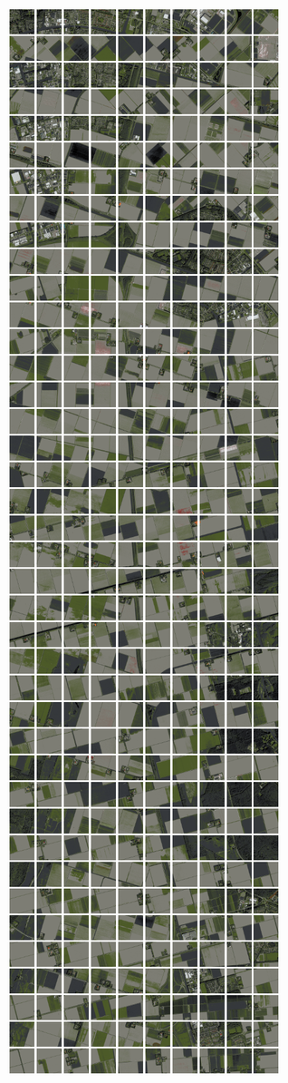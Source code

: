 <html>
<div>
<img src="https://github.com/HakkaTjakka/NL_TILE_MAP/blob/main/18/633/-1057/r.6330.-10570.png" height="44" width="44">
<img src="https://github.com/HakkaTjakka/NL_TILE_MAP/blob/main/18/633/-1057/r.6331.-10570.png" height="44" width="44">
<img src="https://github.com/HakkaTjakka/NL_TILE_MAP/blob/main/18/633/-1057/r.6332.-10570.png" height="44" width="44">
<img src="https://github.com/HakkaTjakka/NL_TILE_MAP/blob/main/18/633/-1057/r.6333.-10570.png" height="44" width="44">
<img src="https://github.com/HakkaTjakka/NL_TILE_MAP/blob/main/18/633/-1057/r.6334.-10570.png" height="44" width="44">
<img src="https://github.com/HakkaTjakka/NL_TILE_MAP/blob/main/18/633/-1057/r.6335.-10570.png" height="44" width="44">
<img src="https://github.com/HakkaTjakka/NL_TILE_MAP/blob/main/18/633/-1057/r.6336.-10570.png" height="44" width="44">
<img src="https://github.com/HakkaTjakka/NL_TILE_MAP/blob/main/18/633/-1057/r.6337.-10570.png" height="44" width="44">
<img src="https://github.com/HakkaTjakka/NL_TILE_MAP/blob/main/18/633/-1057/r.6338.-10570.png" height="44" width="44">
<img src="https://github.com/HakkaTjakka/NL_TILE_MAP/blob/main/18/633/-1057/r.6339.-10570.png" height="44" width="44">
<img src="https://github.com/HakkaTjakka/NL_TILE_MAP/blob/main/18/634/-1057/r.6340.-10570.png" height="44" width="44">
<img src="https://github.com/HakkaTjakka/NL_TILE_MAP/blob/main/18/634/-1057/r.6341.-10570.png" height="44" width="44">
<img src="https://github.com/HakkaTjakka/NL_TILE_MAP/blob/main/18/634/-1057/r.6342.-10570.png" height="44" width="44">
<img src="https://github.com/HakkaTjakka/NL_TILE_MAP/blob/main/18/634/-1057/r.6343.-10570.png" height="44" width="44">
<img src="https://github.com/HakkaTjakka/NL_TILE_MAP/blob/main/18/634/-1057/r.6344.-10570.png" height="44" width="44">
<img src="https://github.com/HakkaTjakka/NL_TILE_MAP/blob/main/18/634/-1057/r.6345.-10570.png" height="44" width="44">
<img src="https://github.com/HakkaTjakka/NL_TILE_MAP/blob/main/18/634/-1057/r.6346.-10570.png" height="44" width="44">
<img src="https://github.com/HakkaTjakka/NL_TILE_MAP/blob/main/18/634/-1057/r.6347.-10570.png" height="44" width="44">
<img src="https://github.com/HakkaTjakka/NL_TILE_MAP/blob/main/18/634/-1057/r.6348.-10570.png" height="44" width="44">
<img src="https://github.com/HakkaTjakka/NL_TILE_MAP/blob/main/18/634/-1057/r.6349.-10570.png" height="44" width="44">
<br>
<img src="https://github.com/HakkaTjakka/NL_TILE_MAP/blob/main/18/633/-1057/r.6330.-10569.png" height="44" width="44">
<img src="https://github.com/HakkaTjakka/NL_TILE_MAP/blob/main/18/633/-1057/r.6331.-10569.png" height="44" width="44">
<img src="https://github.com/HakkaTjakka/NL_TILE_MAP/blob/main/18/633/-1057/r.6332.-10569.png" height="44" width="44">
<img src="https://github.com/HakkaTjakka/NL_TILE_MAP/blob/main/18/633/-1057/r.6333.-10569.png" height="44" width="44">
<img src="https://github.com/HakkaTjakka/NL_TILE_MAP/blob/main/18/633/-1057/r.6334.-10569.png" height="44" width="44">
<img src="https://github.com/HakkaTjakka/NL_TILE_MAP/blob/main/18/633/-1057/r.6335.-10569.png" height="44" width="44">
<img src="https://github.com/HakkaTjakka/NL_TILE_MAP/blob/main/18/633/-1057/r.6336.-10569.png" height="44" width="44">
<img src="https://github.com/HakkaTjakka/NL_TILE_MAP/blob/main/18/633/-1057/r.6337.-10569.png" height="44" width="44">
<img src="https://github.com/HakkaTjakka/NL_TILE_MAP/blob/main/18/633/-1057/r.6338.-10569.png" height="44" width="44">
<img src="https://github.com/HakkaTjakka/NL_TILE_MAP/blob/main/18/633/-1057/r.6339.-10569.png" height="44" width="44">
<img src="https://github.com/HakkaTjakka/NL_TILE_MAP/blob/main/18/634/-1057/r.6340.-10569.png" height="44" width="44">
<img src="https://github.com/HakkaTjakka/NL_TILE_MAP/blob/main/18/634/-1057/r.6341.-10569.png" height="44" width="44">
<img src="https://github.com/HakkaTjakka/NL_TILE_MAP/blob/main/18/634/-1057/r.6342.-10569.png" height="44" width="44">
<img src="https://github.com/HakkaTjakka/NL_TILE_MAP/blob/main/18/634/-1057/r.6343.-10569.png" height="44" width="44">
<img src="https://github.com/HakkaTjakka/NL_TILE_MAP/blob/main/18/634/-1057/r.6344.-10569.png" height="44" width="44">
<img src="https://github.com/HakkaTjakka/NL_TILE_MAP/blob/main/18/634/-1057/r.6345.-10569.png" height="44" width="44">
<img src="https://github.com/HakkaTjakka/NL_TILE_MAP/blob/main/18/634/-1057/r.6346.-10569.png" height="44" width="44">
<img src="https://github.com/HakkaTjakka/NL_TILE_MAP/blob/main/18/634/-1057/r.6347.-10569.png" height="44" width="44">
<img src="https://github.com/HakkaTjakka/NL_TILE_MAP/blob/main/18/634/-1057/r.6348.-10569.png" height="44" width="44">
<img src="https://github.com/HakkaTjakka/NL_TILE_MAP/blob/main/18/634/-1057/r.6349.-10569.png" height="44" width="44">
<br>
<img src="https://github.com/HakkaTjakka/NL_TILE_MAP/blob/main/18/633/-1057/r.6330.-10568.png" height="44" width="44">
<img src="https://github.com/HakkaTjakka/NL_TILE_MAP/blob/main/18/633/-1057/r.6331.-10568.png" height="44" width="44">
<img src="https://github.com/HakkaTjakka/NL_TILE_MAP/blob/main/18/633/-1057/r.6332.-10568.png" height="44" width="44">
<img src="https://github.com/HakkaTjakka/NL_TILE_MAP/blob/main/18/633/-1057/r.6333.-10568.png" height="44" width="44">
<img src="https://github.com/HakkaTjakka/NL_TILE_MAP/blob/main/18/633/-1057/r.6334.-10568.png" height="44" width="44">
<img src="https://github.com/HakkaTjakka/NL_TILE_MAP/blob/main/18/633/-1057/r.6335.-10568.png" height="44" width="44">
<img src="https://github.com/HakkaTjakka/NL_TILE_MAP/blob/main/18/633/-1057/r.6336.-10568.png" height="44" width="44">
<img src="https://github.com/HakkaTjakka/NL_TILE_MAP/blob/main/18/633/-1057/r.6337.-10568.png" height="44" width="44">
<img src="https://github.com/HakkaTjakka/NL_TILE_MAP/blob/main/18/633/-1057/r.6338.-10568.png" height="44" width="44">
<img src="https://github.com/HakkaTjakka/NL_TILE_MAP/blob/main/18/633/-1057/r.6339.-10568.png" height="44" width="44">
<img src="https://github.com/HakkaTjakka/NL_TILE_MAP/blob/main/18/634/-1057/r.6340.-10568.png" height="44" width="44">
<img src="https://github.com/HakkaTjakka/NL_TILE_MAP/blob/main/18/634/-1057/r.6341.-10568.png" height="44" width="44">
<img src="https://github.com/HakkaTjakka/NL_TILE_MAP/blob/main/18/634/-1057/r.6342.-10568.png" height="44" width="44">
<img src="https://github.com/HakkaTjakka/NL_TILE_MAP/blob/main/18/634/-1057/r.6343.-10568.png" height="44" width="44">
<img src="https://github.com/HakkaTjakka/NL_TILE_MAP/blob/main/18/634/-1057/r.6344.-10568.png" height="44" width="44">
<img src="https://github.com/HakkaTjakka/NL_TILE_MAP/blob/main/18/634/-1057/r.6345.-10568.png" height="44" width="44">
<img src="https://github.com/HakkaTjakka/NL_TILE_MAP/blob/main/18/634/-1057/r.6346.-10568.png" height="44" width="44">
<img src="https://github.com/HakkaTjakka/NL_TILE_MAP/blob/main/18/634/-1057/r.6347.-10568.png" height="44" width="44">
<img src="https://github.com/HakkaTjakka/NL_TILE_MAP/blob/main/18/634/-1057/r.6348.-10568.png" height="44" width="44">
<img src="https://github.com/HakkaTjakka/NL_TILE_MAP/blob/main/18/634/-1057/r.6349.-10568.png" height="44" width="44">
<br>
<img src="https://github.com/HakkaTjakka/NL_TILE_MAP/blob/main/18/633/-1057/r.6330.-10567.png" height="44" width="44">
<img src="https://github.com/HakkaTjakka/NL_TILE_MAP/blob/main/18/633/-1057/r.6331.-10567.png" height="44" width="44">
<img src="https://github.com/HakkaTjakka/NL_TILE_MAP/blob/main/18/633/-1057/r.6332.-10567.png" height="44" width="44">
<img src="https://github.com/HakkaTjakka/NL_TILE_MAP/blob/main/18/633/-1057/r.6333.-10567.png" height="44" width="44">
<img src="https://github.com/HakkaTjakka/NL_TILE_MAP/blob/main/18/633/-1057/r.6334.-10567.png" height="44" width="44">
<img src="https://github.com/HakkaTjakka/NL_TILE_MAP/blob/main/18/633/-1057/r.6335.-10567.png" height="44" width="44">
<img src="https://github.com/HakkaTjakka/NL_TILE_MAP/blob/main/18/633/-1057/r.6336.-10567.png" height="44" width="44">
<img src="https://github.com/HakkaTjakka/NL_TILE_MAP/blob/main/18/633/-1057/r.6337.-10567.png" height="44" width="44">
<img src="https://github.com/HakkaTjakka/NL_TILE_MAP/blob/main/18/633/-1057/r.6338.-10567.png" height="44" width="44">
<img src="https://github.com/HakkaTjakka/NL_TILE_MAP/blob/main/18/633/-1057/r.6339.-10567.png" height="44" width="44">
<img src="https://github.com/HakkaTjakka/NL_TILE_MAP/blob/main/18/634/-1057/r.6340.-10567.png" height="44" width="44">
<img src="https://github.com/HakkaTjakka/NL_TILE_MAP/blob/main/18/634/-1057/r.6341.-10567.png" height="44" width="44">
<img src="https://github.com/HakkaTjakka/NL_TILE_MAP/blob/main/18/634/-1057/r.6342.-10567.png" height="44" width="44">
<img src="https://github.com/HakkaTjakka/NL_TILE_MAP/blob/main/18/634/-1057/r.6343.-10567.png" height="44" width="44">
<img src="https://github.com/HakkaTjakka/NL_TILE_MAP/blob/main/18/634/-1057/r.6344.-10567.png" height="44" width="44">
<img src="https://github.com/HakkaTjakka/NL_TILE_MAP/blob/main/18/634/-1057/r.6345.-10567.png" height="44" width="44">
<img src="https://github.com/HakkaTjakka/NL_TILE_MAP/blob/main/18/634/-1057/r.6346.-10567.png" height="44" width="44">
<img src="https://github.com/HakkaTjakka/NL_TILE_MAP/blob/main/18/634/-1057/r.6347.-10567.png" height="44" width="44">
<img src="https://github.com/HakkaTjakka/NL_TILE_MAP/blob/main/18/634/-1057/r.6348.-10567.png" height="44" width="44">
<img src="https://github.com/HakkaTjakka/NL_TILE_MAP/blob/main/18/634/-1057/r.6349.-10567.png" height="44" width="44">
<br>
<img src="https://github.com/HakkaTjakka/NL_TILE_MAP/blob/main/18/633/-1057/r.6330.-10566.png" height="44" width="44">
<img src="https://github.com/HakkaTjakka/NL_TILE_MAP/blob/main/18/633/-1057/r.6331.-10566.png" height="44" width="44">
<img src="https://github.com/HakkaTjakka/NL_TILE_MAP/blob/main/18/633/-1057/r.6332.-10566.png" height="44" width="44">
<img src="https://github.com/HakkaTjakka/NL_TILE_MAP/blob/main/18/633/-1057/r.6333.-10566.png" height="44" width="44">
<img src="https://github.com/HakkaTjakka/NL_TILE_MAP/blob/main/18/633/-1057/r.6334.-10566.png" height="44" width="44">
<img src="https://github.com/HakkaTjakka/NL_TILE_MAP/blob/main/18/633/-1057/r.6335.-10566.png" height="44" width="44">
<img src="https://github.com/HakkaTjakka/NL_TILE_MAP/blob/main/18/633/-1057/r.6336.-10566.png" height="44" width="44">
<img src="https://github.com/HakkaTjakka/NL_TILE_MAP/blob/main/18/633/-1057/r.6337.-10566.png" height="44" width="44">
<img src="https://github.com/HakkaTjakka/NL_TILE_MAP/blob/main/18/633/-1057/r.6338.-10566.png" height="44" width="44">
<img src="https://github.com/HakkaTjakka/NL_TILE_MAP/blob/main/18/633/-1057/r.6339.-10566.png" height="44" width="44">
<img src="https://github.com/HakkaTjakka/NL_TILE_MAP/blob/main/18/634/-1057/r.6340.-10566.png" height="44" width="44">
<img src="https://github.com/HakkaTjakka/NL_TILE_MAP/blob/main/18/634/-1057/r.6341.-10566.png" height="44" width="44">
<img src="https://github.com/HakkaTjakka/NL_TILE_MAP/blob/main/18/634/-1057/r.6342.-10566.png" height="44" width="44">
<img src="https://github.com/HakkaTjakka/NL_TILE_MAP/blob/main/18/634/-1057/r.6343.-10566.png" height="44" width="44">
<img src="https://github.com/HakkaTjakka/NL_TILE_MAP/blob/main/18/634/-1057/r.6344.-10566.png" height="44" width="44">
<img src="https://github.com/HakkaTjakka/NL_TILE_MAP/blob/main/18/634/-1057/r.6345.-10566.png" height="44" width="44">
<img src="https://github.com/HakkaTjakka/NL_TILE_MAP/blob/main/18/634/-1057/r.6346.-10566.png" height="44" width="44">
<img src="https://github.com/HakkaTjakka/NL_TILE_MAP/blob/main/18/634/-1057/r.6347.-10566.png" height="44" width="44">
<img src="https://github.com/HakkaTjakka/NL_TILE_MAP/blob/main/18/634/-1057/r.6348.-10566.png" height="44" width="44">
<img src="https://github.com/HakkaTjakka/NL_TILE_MAP/blob/main/18/634/-1057/r.6349.-10566.png" height="44" width="44">
<br>
<img src="https://github.com/HakkaTjakka/NL_TILE_MAP/blob/main/18/633/-1057/r.6330.-10565.png" height="44" width="44">
<img src="https://github.com/HakkaTjakka/NL_TILE_MAP/blob/main/18/633/-1057/r.6331.-10565.png" height="44" width="44">
<img src="https://github.com/HakkaTjakka/NL_TILE_MAP/blob/main/18/633/-1057/r.6332.-10565.png" height="44" width="44">
<img src="https://github.com/HakkaTjakka/NL_TILE_MAP/blob/main/18/633/-1057/r.6333.-10565.png" height="44" width="44">
<img src="https://github.com/HakkaTjakka/NL_TILE_MAP/blob/main/18/633/-1057/r.6334.-10565.png" height="44" width="44">
<img src="https://github.com/HakkaTjakka/NL_TILE_MAP/blob/main/18/633/-1057/r.6335.-10565.png" height="44" width="44">
<img src="https://github.com/HakkaTjakka/NL_TILE_MAP/blob/main/18/633/-1057/r.6336.-10565.png" height="44" width="44">
<img src="https://github.com/HakkaTjakka/NL_TILE_MAP/blob/main/18/633/-1057/r.6337.-10565.png" height="44" width="44">
<img src="https://github.com/HakkaTjakka/NL_TILE_MAP/blob/main/18/633/-1057/r.6338.-10565.png" height="44" width="44">
<img src="https://github.com/HakkaTjakka/NL_TILE_MAP/blob/main/18/633/-1057/r.6339.-10565.png" height="44" width="44">
<img src="https://github.com/HakkaTjakka/NL_TILE_MAP/blob/main/18/634/-1057/r.6340.-10565.png" height="44" width="44">
<img src="https://github.com/HakkaTjakka/NL_TILE_MAP/blob/main/18/634/-1057/r.6341.-10565.png" height="44" width="44">
<img src="https://github.com/HakkaTjakka/NL_TILE_MAP/blob/main/18/634/-1057/r.6342.-10565.png" height="44" width="44">
<img src="https://github.com/HakkaTjakka/NL_TILE_MAP/blob/main/18/634/-1057/r.6343.-10565.png" height="44" width="44">
<img src="https://github.com/HakkaTjakka/NL_TILE_MAP/blob/main/18/634/-1057/r.6344.-10565.png" height="44" width="44">
<img src="https://github.com/HakkaTjakka/NL_TILE_MAP/blob/main/18/634/-1057/r.6345.-10565.png" height="44" width="44">
<img src="https://github.com/HakkaTjakka/NL_TILE_MAP/blob/main/18/634/-1057/r.6346.-10565.png" height="44" width="44">
<img src="https://github.com/HakkaTjakka/NL_TILE_MAP/blob/main/18/634/-1057/r.6347.-10565.png" height="44" width="44">
<img src="https://github.com/HakkaTjakka/NL_TILE_MAP/blob/main/18/634/-1057/r.6348.-10565.png" height="44" width="44">
<img src="https://github.com/HakkaTjakka/NL_TILE_MAP/blob/main/18/634/-1057/r.6349.-10565.png" height="44" width="44">
<br>
<img src="https://github.com/HakkaTjakka/NL_TILE_MAP/blob/main/18/633/-1057/r.6330.-10564.png" height="44" width="44">
<img src="https://github.com/HakkaTjakka/NL_TILE_MAP/blob/main/18/633/-1057/r.6331.-10564.png" height="44" width="44">
<img src="https://github.com/HakkaTjakka/NL_TILE_MAP/blob/main/18/633/-1057/r.6332.-10564.png" height="44" width="44">
<img src="https://github.com/HakkaTjakka/NL_TILE_MAP/blob/main/18/633/-1057/r.6333.-10564.png" height="44" width="44">
<img src="https://github.com/HakkaTjakka/NL_TILE_MAP/blob/main/18/633/-1057/r.6334.-10564.png" height="44" width="44">
<img src="https://github.com/HakkaTjakka/NL_TILE_MAP/blob/main/18/633/-1057/r.6335.-10564.png" height="44" width="44">
<img src="https://github.com/HakkaTjakka/NL_TILE_MAP/blob/main/18/633/-1057/r.6336.-10564.png" height="44" width="44">
<img src="https://github.com/HakkaTjakka/NL_TILE_MAP/blob/main/18/633/-1057/r.6337.-10564.png" height="44" width="44">
<img src="https://github.com/HakkaTjakka/NL_TILE_MAP/blob/main/18/633/-1057/r.6338.-10564.png" height="44" width="44">
<img src="https://github.com/HakkaTjakka/NL_TILE_MAP/blob/main/18/633/-1057/r.6339.-10564.png" height="44" width="44">
<img src="https://github.com/HakkaTjakka/NL_TILE_MAP/blob/main/18/634/-1057/r.6340.-10564.png" height="44" width="44">
<img src="https://github.com/HakkaTjakka/NL_TILE_MAP/blob/main/18/634/-1057/r.6341.-10564.png" height="44" width="44">
<img src="https://github.com/HakkaTjakka/NL_TILE_MAP/blob/main/18/634/-1057/r.6342.-10564.png" height="44" width="44">
<img src="https://github.com/HakkaTjakka/NL_TILE_MAP/blob/main/18/634/-1057/r.6343.-10564.png" height="44" width="44">
<img src="https://github.com/HakkaTjakka/NL_TILE_MAP/blob/main/18/634/-1057/r.6344.-10564.png" height="44" width="44">
<img src="https://github.com/HakkaTjakka/NL_TILE_MAP/blob/main/18/634/-1057/r.6345.-10564.png" height="44" width="44">
<img src="https://github.com/HakkaTjakka/NL_TILE_MAP/blob/main/18/634/-1057/r.6346.-10564.png" height="44" width="44">
<img src="https://github.com/HakkaTjakka/NL_TILE_MAP/blob/main/18/634/-1057/r.6347.-10564.png" height="44" width="44">
<img src="https://github.com/HakkaTjakka/NL_TILE_MAP/blob/main/18/634/-1057/r.6348.-10564.png" height="44" width="44">
<img src="https://github.com/HakkaTjakka/NL_TILE_MAP/blob/main/18/634/-1057/r.6349.-10564.png" height="44" width="44">
<br>
<img src="https://github.com/HakkaTjakka/NL_TILE_MAP/blob/main/18/633/-1057/r.6330.-10563.png" height="44" width="44">
<img src="https://github.com/HakkaTjakka/NL_TILE_MAP/blob/main/18/633/-1057/r.6331.-10563.png" height="44" width="44">
<img src="https://github.com/HakkaTjakka/NL_TILE_MAP/blob/main/18/633/-1057/r.6332.-10563.png" height="44" width="44">
<img src="https://github.com/HakkaTjakka/NL_TILE_MAP/blob/main/18/633/-1057/r.6333.-10563.png" height="44" width="44">
<img src="https://github.com/HakkaTjakka/NL_TILE_MAP/blob/main/18/633/-1057/r.6334.-10563.png" height="44" width="44">
<img src="https://github.com/HakkaTjakka/NL_TILE_MAP/blob/main/18/633/-1057/r.6335.-10563.png" height="44" width="44">
<img src="https://github.com/HakkaTjakka/NL_TILE_MAP/blob/main/18/633/-1057/r.6336.-10563.png" height="44" width="44">
<img src="https://github.com/HakkaTjakka/NL_TILE_MAP/blob/main/18/633/-1057/r.6337.-10563.png" height="44" width="44">
<img src="https://github.com/HakkaTjakka/NL_TILE_MAP/blob/main/18/633/-1057/r.6338.-10563.png" height="44" width="44">
<img src="https://github.com/HakkaTjakka/NL_TILE_MAP/blob/main/18/633/-1057/r.6339.-10563.png" height="44" width="44">
<img src="https://github.com/HakkaTjakka/NL_TILE_MAP/blob/main/18/634/-1057/r.6340.-10563.png" height="44" width="44">
<img src="https://github.com/HakkaTjakka/NL_TILE_MAP/blob/main/18/634/-1057/r.6341.-10563.png" height="44" width="44">
<img src="https://github.com/HakkaTjakka/NL_TILE_MAP/blob/main/18/634/-1057/r.6342.-10563.png" height="44" width="44">
<img src="https://github.com/HakkaTjakka/NL_TILE_MAP/blob/main/18/634/-1057/r.6343.-10563.png" height="44" width="44">
<img src="https://github.com/HakkaTjakka/NL_TILE_MAP/blob/main/18/634/-1057/r.6344.-10563.png" height="44" width="44">
<img src="https://github.com/HakkaTjakka/NL_TILE_MAP/blob/main/18/634/-1057/r.6345.-10563.png" height="44" width="44">
<img src="https://github.com/HakkaTjakka/NL_TILE_MAP/blob/main/18/634/-1057/r.6346.-10563.png" height="44" width="44">
<img src="https://github.com/HakkaTjakka/NL_TILE_MAP/blob/main/18/634/-1057/r.6347.-10563.png" height="44" width="44">
<img src="https://github.com/HakkaTjakka/NL_TILE_MAP/blob/main/18/634/-1057/r.6348.-10563.png" height="44" width="44">
<img src="https://github.com/HakkaTjakka/NL_TILE_MAP/blob/main/18/634/-1057/r.6349.-10563.png" height="44" width="44">
<br>
<img src="https://github.com/HakkaTjakka/NL_TILE_MAP/blob/main/18/633/-1057/r.6330.-10562.png" height="44" width="44">
<img src="https://github.com/HakkaTjakka/NL_TILE_MAP/blob/main/18/633/-1057/r.6331.-10562.png" height="44" width="44">
<img src="https://github.com/HakkaTjakka/NL_TILE_MAP/blob/main/18/633/-1057/r.6332.-10562.png" height="44" width="44">
<img src="https://github.com/HakkaTjakka/NL_TILE_MAP/blob/main/18/633/-1057/r.6333.-10562.png" height="44" width="44">
<img src="https://github.com/HakkaTjakka/NL_TILE_MAP/blob/main/18/633/-1057/r.6334.-10562.png" height="44" width="44">
<img src="https://github.com/HakkaTjakka/NL_TILE_MAP/blob/main/18/633/-1057/r.6335.-10562.png" height="44" width="44">
<img src="https://github.com/HakkaTjakka/NL_TILE_MAP/blob/main/18/633/-1057/r.6336.-10562.png" height="44" width="44">
<img src="https://github.com/HakkaTjakka/NL_TILE_MAP/blob/main/18/633/-1057/r.6337.-10562.png" height="44" width="44">
<img src="https://github.com/HakkaTjakka/NL_TILE_MAP/blob/main/18/633/-1057/r.6338.-10562.png" height="44" width="44">
<img src="https://github.com/HakkaTjakka/NL_TILE_MAP/blob/main/18/633/-1057/r.6339.-10562.png" height="44" width="44">
<img src="https://github.com/HakkaTjakka/NL_TILE_MAP/blob/main/18/634/-1057/r.6340.-10562.png" height="44" width="44">
<img src="https://github.com/HakkaTjakka/NL_TILE_MAP/blob/main/18/634/-1057/r.6341.-10562.png" height="44" width="44">
<img src="https://github.com/HakkaTjakka/NL_TILE_MAP/blob/main/18/634/-1057/r.6342.-10562.png" height="44" width="44">
<img src="https://github.com/HakkaTjakka/NL_TILE_MAP/blob/main/18/634/-1057/r.6343.-10562.png" height="44" width="44">
<img src="https://github.com/HakkaTjakka/NL_TILE_MAP/blob/main/18/634/-1057/r.6344.-10562.png" height="44" width="44">
<img src="https://github.com/HakkaTjakka/NL_TILE_MAP/blob/main/18/634/-1057/r.6345.-10562.png" height="44" width="44">
<img src="https://github.com/HakkaTjakka/NL_TILE_MAP/blob/main/18/634/-1057/r.6346.-10562.png" height="44" width="44">
<img src="https://github.com/HakkaTjakka/NL_TILE_MAP/blob/main/18/634/-1057/r.6347.-10562.png" height="44" width="44">
<img src="https://github.com/HakkaTjakka/NL_TILE_MAP/blob/main/18/634/-1057/r.6348.-10562.png" height="44" width="44">
<img src="https://github.com/HakkaTjakka/NL_TILE_MAP/blob/main/18/634/-1057/r.6349.-10562.png" height="44" width="44">
<br>
<img src="https://github.com/HakkaTjakka/NL_TILE_MAP/blob/main/18/633/-1057/r.6330.-10561.png" height="44" width="44">
<img src="https://github.com/HakkaTjakka/NL_TILE_MAP/blob/main/18/633/-1057/r.6331.-10561.png" height="44" width="44">
<img src="https://github.com/HakkaTjakka/NL_TILE_MAP/blob/main/18/633/-1057/r.6332.-10561.png" height="44" width="44">
<img src="https://github.com/HakkaTjakka/NL_TILE_MAP/blob/main/18/633/-1057/r.6333.-10561.png" height="44" width="44">
<img src="https://github.com/HakkaTjakka/NL_TILE_MAP/blob/main/18/633/-1057/r.6334.-10561.png" height="44" width="44">
<img src="https://github.com/HakkaTjakka/NL_TILE_MAP/blob/main/18/633/-1057/r.6335.-10561.png" height="44" width="44">
<img src="https://github.com/HakkaTjakka/NL_TILE_MAP/blob/main/18/633/-1057/r.6336.-10561.png" height="44" width="44">
<img src="https://github.com/HakkaTjakka/NL_TILE_MAP/blob/main/18/633/-1057/r.6337.-10561.png" height="44" width="44">
<img src="https://github.com/HakkaTjakka/NL_TILE_MAP/blob/main/18/633/-1057/r.6338.-10561.png" height="44" width="44">
<img src="https://github.com/HakkaTjakka/NL_TILE_MAP/blob/main/18/633/-1057/r.6339.-10561.png" height="44" width="44">
<img src="https://github.com/HakkaTjakka/NL_TILE_MAP/blob/main/18/634/-1057/r.6340.-10561.png" height="44" width="44">
<img src="https://github.com/HakkaTjakka/NL_TILE_MAP/blob/main/18/634/-1057/r.6341.-10561.png" height="44" width="44">
<img src="https://github.com/HakkaTjakka/NL_TILE_MAP/blob/main/18/634/-1057/r.6342.-10561.png" height="44" width="44">
<img src="https://github.com/HakkaTjakka/NL_TILE_MAP/blob/main/18/634/-1057/r.6343.-10561.png" height="44" width="44">
<img src="https://github.com/HakkaTjakka/NL_TILE_MAP/blob/main/18/634/-1057/r.6344.-10561.png" height="44" width="44">
<img src="https://github.com/HakkaTjakka/NL_TILE_MAP/blob/main/18/634/-1057/r.6345.-10561.png" height="44" width="44">
<img src="https://github.com/HakkaTjakka/NL_TILE_MAP/blob/main/18/634/-1057/r.6346.-10561.png" height="44" width="44">
<img src="https://github.com/HakkaTjakka/NL_TILE_MAP/blob/main/18/634/-1057/r.6347.-10561.png" height="44" width="44">
<img src="https://github.com/HakkaTjakka/NL_TILE_MAP/blob/main/18/634/-1057/r.6348.-10561.png" height="44" width="44">
<img src="https://github.com/HakkaTjakka/NL_TILE_MAP/blob/main/18/634/-1057/r.6349.-10561.png" height="44" width="44">
<br>
<img src="https://github.com/HakkaTjakka/NL_TILE_MAP/blob/main/18/633/-1056/r.6330.-10560.png" height="44" width="44">
<img src="https://github.com/HakkaTjakka/NL_TILE_MAP/blob/main/18/633/-1056/r.6331.-10560.png" height="44" width="44">
<img src="https://github.com/HakkaTjakka/NL_TILE_MAP/blob/main/18/633/-1056/r.6332.-10560.png" height="44" width="44">
<img src="https://github.com/HakkaTjakka/NL_TILE_MAP/blob/main/18/633/-1056/r.6333.-10560.png" height="44" width="44">
<img src="https://github.com/HakkaTjakka/NL_TILE_MAP/blob/main/18/633/-1056/r.6334.-10560.png" height="44" width="44">
<img src="https://github.com/HakkaTjakka/NL_TILE_MAP/blob/main/18/633/-1056/r.6335.-10560.png" height="44" width="44">
<img src="https://github.com/HakkaTjakka/NL_TILE_MAP/blob/main/18/633/-1056/r.6336.-10560.png" height="44" width="44">
<img src="https://github.com/HakkaTjakka/NL_TILE_MAP/blob/main/18/633/-1056/r.6337.-10560.png" height="44" width="44">
<img src="https://github.com/HakkaTjakka/NL_TILE_MAP/blob/main/18/633/-1056/r.6338.-10560.png" height="44" width="44">
<img src="https://github.com/HakkaTjakka/NL_TILE_MAP/blob/main/18/633/-1056/r.6339.-10560.png" height="44" width="44">
<img src="https://github.com/HakkaTjakka/NL_TILE_MAP/blob/main/18/634/-1056/r.6340.-10560.png" height="44" width="44">
<img src="https://github.com/HakkaTjakka/NL_TILE_MAP/blob/main/18/634/-1056/r.6341.-10560.png" height="44" width="44">
<img src="https://github.com/HakkaTjakka/NL_TILE_MAP/blob/main/18/634/-1056/r.6342.-10560.png" height="44" width="44">
<img src="https://github.com/HakkaTjakka/NL_TILE_MAP/blob/main/18/634/-1056/r.6343.-10560.png" height="44" width="44">
<img src="https://github.com/HakkaTjakka/NL_TILE_MAP/blob/main/18/634/-1056/r.6344.-10560.png" height="44" width="44">
<img src="https://github.com/HakkaTjakka/NL_TILE_MAP/blob/main/18/634/-1056/r.6345.-10560.png" height="44" width="44">
<img src="https://github.com/HakkaTjakka/NL_TILE_MAP/blob/main/18/634/-1056/r.6346.-10560.png" height="44" width="44">
<img src="https://github.com/HakkaTjakka/NL_TILE_MAP/blob/main/18/634/-1056/r.6347.-10560.png" height="44" width="44">
<img src="https://github.com/HakkaTjakka/NL_TILE_MAP/blob/main/18/634/-1056/r.6348.-10560.png" height="44" width="44">
<img src="https://github.com/HakkaTjakka/NL_TILE_MAP/blob/main/18/634/-1056/r.6349.-10560.png" height="44" width="44">
<br>
<img src="https://github.com/HakkaTjakka/NL_TILE_MAP/blob/main/18/633/-1056/r.6330.-10559.png" height="44" width="44">
<img src="https://github.com/HakkaTjakka/NL_TILE_MAP/blob/main/18/633/-1056/r.6331.-10559.png" height="44" width="44">
<img src="https://github.com/HakkaTjakka/NL_TILE_MAP/blob/main/18/633/-1056/r.6332.-10559.png" height="44" width="44">
<img src="https://github.com/HakkaTjakka/NL_TILE_MAP/blob/main/18/633/-1056/r.6333.-10559.png" height="44" width="44">
<img src="https://github.com/HakkaTjakka/NL_TILE_MAP/blob/main/18/633/-1056/r.6334.-10559.png" height="44" width="44">
<img src="https://github.com/HakkaTjakka/NL_TILE_MAP/blob/main/18/633/-1056/r.6335.-10559.png" height="44" width="44">
<img src="https://github.com/HakkaTjakka/NL_TILE_MAP/blob/main/18/633/-1056/r.6336.-10559.png" height="44" width="44">
<img src="https://github.com/HakkaTjakka/NL_TILE_MAP/blob/main/18/633/-1056/r.6337.-10559.png" height="44" width="44">
<img src="https://github.com/HakkaTjakka/NL_TILE_MAP/blob/main/18/633/-1056/r.6338.-10559.png" height="44" width="44">
<img src="https://github.com/HakkaTjakka/NL_TILE_MAP/blob/main/18/633/-1056/r.6339.-10559.png" height="44" width="44">
<img src="https://github.com/HakkaTjakka/NL_TILE_MAP/blob/main/18/634/-1056/r.6340.-10559.png" height="44" width="44">
<img src="https://github.com/HakkaTjakka/NL_TILE_MAP/blob/main/18/634/-1056/r.6341.-10559.png" height="44" width="44">
<img src="https://github.com/HakkaTjakka/NL_TILE_MAP/blob/main/18/634/-1056/r.6342.-10559.png" height="44" width="44">
<img src="https://github.com/HakkaTjakka/NL_TILE_MAP/blob/main/18/634/-1056/r.6343.-10559.png" height="44" width="44">
<img src="https://github.com/HakkaTjakka/NL_TILE_MAP/blob/main/18/634/-1056/r.6344.-10559.png" height="44" width="44">
<img src="https://github.com/HakkaTjakka/NL_TILE_MAP/blob/main/18/634/-1056/r.6345.-10559.png" height="44" width="44">
<img src="https://github.com/HakkaTjakka/NL_TILE_MAP/blob/main/18/634/-1056/r.6346.-10559.png" height="44" width="44">
<img src="https://github.com/HakkaTjakka/NL_TILE_MAP/blob/main/18/634/-1056/r.6347.-10559.png" height="44" width="44">
<img src="https://github.com/HakkaTjakka/NL_TILE_MAP/blob/main/18/634/-1056/r.6348.-10559.png" height="44" width="44">
<img src="https://github.com/HakkaTjakka/NL_TILE_MAP/blob/main/18/634/-1056/r.6349.-10559.png" height="44" width="44">
<br>
<img src="https://github.com/HakkaTjakka/NL_TILE_MAP/blob/main/18/633/-1056/r.6330.-10558.png" height="44" width="44">
<img src="https://github.com/HakkaTjakka/NL_TILE_MAP/blob/main/18/633/-1056/r.6331.-10558.png" height="44" width="44">
<img src="https://github.com/HakkaTjakka/NL_TILE_MAP/blob/main/18/633/-1056/r.6332.-10558.png" height="44" width="44">
<img src="https://github.com/HakkaTjakka/NL_TILE_MAP/blob/main/18/633/-1056/r.6333.-10558.png" height="44" width="44">
<img src="https://github.com/HakkaTjakka/NL_TILE_MAP/blob/main/18/633/-1056/r.6334.-10558.png" height="44" width="44">
<img src="https://github.com/HakkaTjakka/NL_TILE_MAP/blob/main/18/633/-1056/r.6335.-10558.png" height="44" width="44">
<img src="https://github.com/HakkaTjakka/NL_TILE_MAP/blob/main/18/633/-1056/r.6336.-10558.png" height="44" width="44">
<img src="https://github.com/HakkaTjakka/NL_TILE_MAP/blob/main/18/633/-1056/r.6337.-10558.png" height="44" width="44">
<img src="https://github.com/HakkaTjakka/NL_TILE_MAP/blob/main/18/633/-1056/r.6338.-10558.png" height="44" width="44">
<img src="https://github.com/HakkaTjakka/NL_TILE_MAP/blob/main/18/633/-1056/r.6339.-10558.png" height="44" width="44">
<img src="https://github.com/HakkaTjakka/NL_TILE_MAP/blob/main/18/634/-1056/r.6340.-10558.png" height="44" width="44">
<img src="https://github.com/HakkaTjakka/NL_TILE_MAP/blob/main/18/634/-1056/r.6341.-10558.png" height="44" width="44">
<img src="https://github.com/HakkaTjakka/NL_TILE_MAP/blob/main/18/634/-1056/r.6342.-10558.png" height="44" width="44">
<img src="https://github.com/HakkaTjakka/NL_TILE_MAP/blob/main/18/634/-1056/r.6343.-10558.png" height="44" width="44">
<img src="https://github.com/HakkaTjakka/NL_TILE_MAP/blob/main/18/634/-1056/r.6344.-10558.png" height="44" width="44">
<img src="https://github.com/HakkaTjakka/NL_TILE_MAP/blob/main/18/634/-1056/r.6345.-10558.png" height="44" width="44">
<img src="https://github.com/HakkaTjakka/NL_TILE_MAP/blob/main/18/634/-1056/r.6346.-10558.png" height="44" width="44">
<img src="https://github.com/HakkaTjakka/NL_TILE_MAP/blob/main/18/634/-1056/r.6347.-10558.png" height="44" width="44">
<img src="https://github.com/HakkaTjakka/NL_TILE_MAP/blob/main/18/634/-1056/r.6348.-10558.png" height="44" width="44">
<img src="https://github.com/HakkaTjakka/NL_TILE_MAP/blob/main/18/634/-1056/r.6349.-10558.png" height="44" width="44">
<br>
<img src="https://github.com/HakkaTjakka/NL_TILE_MAP/blob/main/18/633/-1056/r.6330.-10557.png" height="44" width="44">
<img src="https://github.com/HakkaTjakka/NL_TILE_MAP/blob/main/18/633/-1056/r.6331.-10557.png" height="44" width="44">
<img src="https://github.com/HakkaTjakka/NL_TILE_MAP/blob/main/18/633/-1056/r.6332.-10557.png" height="44" width="44">
<img src="https://github.com/HakkaTjakka/NL_TILE_MAP/blob/main/18/633/-1056/r.6333.-10557.png" height="44" width="44">
<img src="https://github.com/HakkaTjakka/NL_TILE_MAP/blob/main/18/633/-1056/r.6334.-10557.png" height="44" width="44">
<img src="https://github.com/HakkaTjakka/NL_TILE_MAP/blob/main/18/633/-1056/r.6335.-10557.png" height="44" width="44">
<img src="https://github.com/HakkaTjakka/NL_TILE_MAP/blob/main/18/633/-1056/r.6336.-10557.png" height="44" width="44">
<img src="https://github.com/HakkaTjakka/NL_TILE_MAP/blob/main/18/633/-1056/r.6337.-10557.png" height="44" width="44">
<img src="https://github.com/HakkaTjakka/NL_TILE_MAP/blob/main/18/633/-1056/r.6338.-10557.png" height="44" width="44">
<img src="https://github.com/HakkaTjakka/NL_TILE_MAP/blob/main/18/633/-1056/r.6339.-10557.png" height="44" width="44">
<img src="https://github.com/HakkaTjakka/NL_TILE_MAP/blob/main/18/634/-1056/r.6340.-10557.png" height="44" width="44">
<img src="https://github.com/HakkaTjakka/NL_TILE_MAP/blob/main/18/634/-1056/r.6341.-10557.png" height="44" width="44">
<img src="https://github.com/HakkaTjakka/NL_TILE_MAP/blob/main/18/634/-1056/r.6342.-10557.png" height="44" width="44">
<img src="https://github.com/HakkaTjakka/NL_TILE_MAP/blob/main/18/634/-1056/r.6343.-10557.png" height="44" width="44">
<img src="https://github.com/HakkaTjakka/NL_TILE_MAP/blob/main/18/634/-1056/r.6344.-10557.png" height="44" width="44">
<img src="https://github.com/HakkaTjakka/NL_TILE_MAP/blob/main/18/634/-1056/r.6345.-10557.png" height="44" width="44">
<img src="https://github.com/HakkaTjakka/NL_TILE_MAP/blob/main/18/634/-1056/r.6346.-10557.png" height="44" width="44">
<img src="https://github.com/HakkaTjakka/NL_TILE_MAP/blob/main/18/634/-1056/r.6347.-10557.png" height="44" width="44">
<img src="https://github.com/HakkaTjakka/NL_TILE_MAP/blob/main/18/634/-1056/r.6348.-10557.png" height="44" width="44">
<img src="https://github.com/HakkaTjakka/NL_TILE_MAP/blob/main/18/634/-1056/r.6349.-10557.png" height="44" width="44">
<br>
<img src="https://github.com/HakkaTjakka/NL_TILE_MAP/blob/main/18/633/-1056/r.6330.-10556.png" height="44" width="44">
<img src="https://github.com/HakkaTjakka/NL_TILE_MAP/blob/main/18/633/-1056/r.6331.-10556.png" height="44" width="44">
<img src="https://github.com/HakkaTjakka/NL_TILE_MAP/blob/main/18/633/-1056/r.6332.-10556.png" height="44" width="44">
<img src="https://github.com/HakkaTjakka/NL_TILE_MAP/blob/main/18/633/-1056/r.6333.-10556.png" height="44" width="44">
<img src="https://github.com/HakkaTjakka/NL_TILE_MAP/blob/main/18/633/-1056/r.6334.-10556.png" height="44" width="44">
<img src="https://github.com/HakkaTjakka/NL_TILE_MAP/blob/main/18/633/-1056/r.6335.-10556.png" height="44" width="44">
<img src="https://github.com/HakkaTjakka/NL_TILE_MAP/blob/main/18/633/-1056/r.6336.-10556.png" height="44" width="44">
<img src="https://github.com/HakkaTjakka/NL_TILE_MAP/blob/main/18/633/-1056/r.6337.-10556.png" height="44" width="44">
<img src="https://github.com/HakkaTjakka/NL_TILE_MAP/blob/main/18/633/-1056/r.6338.-10556.png" height="44" width="44">
<img src="https://github.com/HakkaTjakka/NL_TILE_MAP/blob/main/18/633/-1056/r.6339.-10556.png" height="44" width="44">
<img src="https://github.com/HakkaTjakka/NL_TILE_MAP/blob/main/18/634/-1056/r.6340.-10556.png" height="44" width="44">
<img src="https://github.com/HakkaTjakka/NL_TILE_MAP/blob/main/18/634/-1056/r.6341.-10556.png" height="44" width="44">
<img src="https://github.com/HakkaTjakka/NL_TILE_MAP/blob/main/18/634/-1056/r.6342.-10556.png" height="44" width="44">
<img src="https://github.com/HakkaTjakka/NL_TILE_MAP/blob/main/18/634/-1056/r.6343.-10556.png" height="44" width="44">
<img src="https://github.com/HakkaTjakka/NL_TILE_MAP/blob/main/18/634/-1056/r.6344.-10556.png" height="44" width="44">
<img src="https://github.com/HakkaTjakka/NL_TILE_MAP/blob/main/18/634/-1056/r.6345.-10556.png" height="44" width="44">
<img src="https://github.com/HakkaTjakka/NL_TILE_MAP/blob/main/18/634/-1056/r.6346.-10556.png" height="44" width="44">
<img src="https://github.com/HakkaTjakka/NL_TILE_MAP/blob/main/18/634/-1056/r.6347.-10556.png" height="44" width="44">
<img src="https://github.com/HakkaTjakka/NL_TILE_MAP/blob/main/18/634/-1056/r.6348.-10556.png" height="44" width="44">
<img src="https://github.com/HakkaTjakka/NL_TILE_MAP/blob/main/18/634/-1056/r.6349.-10556.png" height="44" width="44">
<br>
<img src="https://github.com/HakkaTjakka/NL_TILE_MAP/blob/main/18/633/-1056/r.6330.-10555.png" height="44" width="44">
<img src="https://github.com/HakkaTjakka/NL_TILE_MAP/blob/main/18/633/-1056/r.6331.-10555.png" height="44" width="44">
<img src="https://github.com/HakkaTjakka/NL_TILE_MAP/blob/main/18/633/-1056/r.6332.-10555.png" height="44" width="44">
<img src="https://github.com/HakkaTjakka/NL_TILE_MAP/blob/main/18/633/-1056/r.6333.-10555.png" height="44" width="44">
<img src="https://github.com/HakkaTjakka/NL_TILE_MAP/blob/main/18/633/-1056/r.6334.-10555.png" height="44" width="44">
<img src="https://github.com/HakkaTjakka/NL_TILE_MAP/blob/main/18/633/-1056/r.6335.-10555.png" height="44" width="44">
<img src="https://github.com/HakkaTjakka/NL_TILE_MAP/blob/main/18/633/-1056/r.6336.-10555.png" height="44" width="44">
<img src="https://github.com/HakkaTjakka/NL_TILE_MAP/blob/main/18/633/-1056/r.6337.-10555.png" height="44" width="44">
<img src="https://github.com/HakkaTjakka/NL_TILE_MAP/blob/main/18/633/-1056/r.6338.-10555.png" height="44" width="44">
<img src="https://github.com/HakkaTjakka/NL_TILE_MAP/blob/main/18/633/-1056/r.6339.-10555.png" height="44" width="44">
<img src="https://github.com/HakkaTjakka/NL_TILE_MAP/blob/main/18/634/-1056/r.6340.-10555.png" height="44" width="44">
<img src="https://github.com/HakkaTjakka/NL_TILE_MAP/blob/main/18/634/-1056/r.6341.-10555.png" height="44" width="44">
<img src="https://github.com/HakkaTjakka/NL_TILE_MAP/blob/main/18/634/-1056/r.6342.-10555.png" height="44" width="44">
<img src="https://github.com/HakkaTjakka/NL_TILE_MAP/blob/main/18/634/-1056/r.6343.-10555.png" height="44" width="44">
<img src="https://github.com/HakkaTjakka/NL_TILE_MAP/blob/main/18/634/-1056/r.6344.-10555.png" height="44" width="44">
<img src="https://github.com/HakkaTjakka/NL_TILE_MAP/blob/main/18/634/-1056/r.6345.-10555.png" height="44" width="44">
<img src="https://github.com/HakkaTjakka/NL_TILE_MAP/blob/main/18/634/-1056/r.6346.-10555.png" height="44" width="44">
<img src="https://github.com/HakkaTjakka/NL_TILE_MAP/blob/main/18/634/-1056/r.6347.-10555.png" height="44" width="44">
<img src="https://github.com/HakkaTjakka/NL_TILE_MAP/blob/main/18/634/-1056/r.6348.-10555.png" height="44" width="44">
<img src="https://github.com/HakkaTjakka/NL_TILE_MAP/blob/main/18/634/-1056/r.6349.-10555.png" height="44" width="44">
<br>
<img src="https://github.com/HakkaTjakka/NL_TILE_MAP/blob/main/18/633/-1056/r.6330.-10554.png" height="44" width="44">
<img src="https://github.com/HakkaTjakka/NL_TILE_MAP/blob/main/18/633/-1056/r.6331.-10554.png" height="44" width="44">
<img src="https://github.com/HakkaTjakka/NL_TILE_MAP/blob/main/18/633/-1056/r.6332.-10554.png" height="44" width="44">
<img src="https://github.com/HakkaTjakka/NL_TILE_MAP/blob/main/18/633/-1056/r.6333.-10554.png" height="44" width="44">
<img src="https://github.com/HakkaTjakka/NL_TILE_MAP/blob/main/18/633/-1056/r.6334.-10554.png" height="44" width="44">
<img src="https://github.com/HakkaTjakka/NL_TILE_MAP/blob/main/18/633/-1056/r.6335.-10554.png" height="44" width="44">
<img src="https://github.com/HakkaTjakka/NL_TILE_MAP/blob/main/18/633/-1056/r.6336.-10554.png" height="44" width="44">
<img src="https://github.com/HakkaTjakka/NL_TILE_MAP/blob/main/18/633/-1056/r.6337.-10554.png" height="44" width="44">
<img src="https://github.com/HakkaTjakka/NL_TILE_MAP/blob/main/18/633/-1056/r.6338.-10554.png" height="44" width="44">
<img src="https://github.com/HakkaTjakka/NL_TILE_MAP/blob/main/18/633/-1056/r.6339.-10554.png" height="44" width="44">
<img src="https://github.com/HakkaTjakka/NL_TILE_MAP/blob/main/18/634/-1056/r.6340.-10554.png" height="44" width="44">
<img src="https://github.com/HakkaTjakka/NL_TILE_MAP/blob/main/18/634/-1056/r.6341.-10554.png" height="44" width="44">
<img src="https://github.com/HakkaTjakka/NL_TILE_MAP/blob/main/18/634/-1056/r.6342.-10554.png" height="44" width="44">
<img src="https://github.com/HakkaTjakka/NL_TILE_MAP/blob/main/18/634/-1056/r.6343.-10554.png" height="44" width="44">
<img src="https://github.com/HakkaTjakka/NL_TILE_MAP/blob/main/18/634/-1056/r.6344.-10554.png" height="44" width="44">
<img src="https://github.com/HakkaTjakka/NL_TILE_MAP/blob/main/18/634/-1056/r.6345.-10554.png" height="44" width="44">
<img src="https://github.com/HakkaTjakka/NL_TILE_MAP/blob/main/18/634/-1056/r.6346.-10554.png" height="44" width="44">
<img src="https://github.com/HakkaTjakka/NL_TILE_MAP/blob/main/18/634/-1056/r.6347.-10554.png" height="44" width="44">
<img src="https://github.com/HakkaTjakka/NL_TILE_MAP/blob/main/18/634/-1056/r.6348.-10554.png" height="44" width="44">
<img src="https://github.com/HakkaTjakka/NL_TILE_MAP/blob/main/18/634/-1056/r.6349.-10554.png" height="44" width="44">
<br>
<img src="https://github.com/HakkaTjakka/NL_TILE_MAP/blob/main/18/633/-1056/r.6330.-10553.png" height="44" width="44">
<img src="https://github.com/HakkaTjakka/NL_TILE_MAP/blob/main/18/633/-1056/r.6331.-10553.png" height="44" width="44">
<img src="https://github.com/HakkaTjakka/NL_TILE_MAP/blob/main/18/633/-1056/r.6332.-10553.png" height="44" width="44">
<img src="https://github.com/HakkaTjakka/NL_TILE_MAP/blob/main/18/633/-1056/r.6333.-10553.png" height="44" width="44">
<img src="https://github.com/HakkaTjakka/NL_TILE_MAP/blob/main/18/633/-1056/r.6334.-10553.png" height="44" width="44">
<img src="https://github.com/HakkaTjakka/NL_TILE_MAP/blob/main/18/633/-1056/r.6335.-10553.png" height="44" width="44">
<img src="https://github.com/HakkaTjakka/NL_TILE_MAP/blob/main/18/633/-1056/r.6336.-10553.png" height="44" width="44">
<img src="https://github.com/HakkaTjakka/NL_TILE_MAP/blob/main/18/633/-1056/r.6337.-10553.png" height="44" width="44">
<img src="https://github.com/HakkaTjakka/NL_TILE_MAP/blob/main/18/633/-1056/r.6338.-10553.png" height="44" width="44">
<img src="https://github.com/HakkaTjakka/NL_TILE_MAP/blob/main/18/633/-1056/r.6339.-10553.png" height="44" width="44">
<img src="https://github.com/HakkaTjakka/NL_TILE_MAP/blob/main/18/634/-1056/r.6340.-10553.png" height="44" width="44">
<img src="https://github.com/HakkaTjakka/NL_TILE_MAP/blob/main/18/634/-1056/r.6341.-10553.png" height="44" width="44">
<img src="https://github.com/HakkaTjakka/NL_TILE_MAP/blob/main/18/634/-1056/r.6342.-10553.png" height="44" width="44">
<img src="https://github.com/HakkaTjakka/NL_TILE_MAP/blob/main/18/634/-1056/r.6343.-10553.png" height="44" width="44">
<img src="https://github.com/HakkaTjakka/NL_TILE_MAP/blob/main/18/634/-1056/r.6344.-10553.png" height="44" width="44">
<img src="https://github.com/HakkaTjakka/NL_TILE_MAP/blob/main/18/634/-1056/r.6345.-10553.png" height="44" width="44">
<img src="https://github.com/HakkaTjakka/NL_TILE_MAP/blob/main/18/634/-1056/r.6346.-10553.png" height="44" width="44">
<img src="https://github.com/HakkaTjakka/NL_TILE_MAP/blob/main/18/634/-1056/r.6347.-10553.png" height="44" width="44">
<img src="https://github.com/HakkaTjakka/NL_TILE_MAP/blob/main/18/634/-1056/r.6348.-10553.png" height="44" width="44">
<img src="https://github.com/HakkaTjakka/NL_TILE_MAP/blob/main/18/634/-1056/r.6349.-10553.png" height="44" width="44">
<br>
<img src="https://github.com/HakkaTjakka/NL_TILE_MAP/blob/main/18/633/-1056/r.6330.-10552.png" height="44" width="44">
<img src="https://github.com/HakkaTjakka/NL_TILE_MAP/blob/main/18/633/-1056/r.6331.-10552.png" height="44" width="44">
<img src="https://github.com/HakkaTjakka/NL_TILE_MAP/blob/main/18/633/-1056/r.6332.-10552.png" height="44" width="44">
<img src="https://github.com/HakkaTjakka/NL_TILE_MAP/blob/main/18/633/-1056/r.6333.-10552.png" height="44" width="44">
<img src="https://github.com/HakkaTjakka/NL_TILE_MAP/blob/main/18/633/-1056/r.6334.-10552.png" height="44" width="44">
<img src="https://github.com/HakkaTjakka/NL_TILE_MAP/blob/main/18/633/-1056/r.6335.-10552.png" height="44" width="44">
<img src="https://github.com/HakkaTjakka/NL_TILE_MAP/blob/main/18/633/-1056/r.6336.-10552.png" height="44" width="44">
<img src="https://github.com/HakkaTjakka/NL_TILE_MAP/blob/main/18/633/-1056/r.6337.-10552.png" height="44" width="44">
<img src="https://github.com/HakkaTjakka/NL_TILE_MAP/blob/main/18/633/-1056/r.6338.-10552.png" height="44" width="44">
<img src="https://github.com/HakkaTjakka/NL_TILE_MAP/blob/main/18/633/-1056/r.6339.-10552.png" height="44" width="44">
<img src="https://github.com/HakkaTjakka/NL_TILE_MAP/blob/main/18/634/-1056/r.6340.-10552.png" height="44" width="44">
<img src="https://github.com/HakkaTjakka/NL_TILE_MAP/blob/main/18/634/-1056/r.6341.-10552.png" height="44" width="44">
<img src="https://github.com/HakkaTjakka/NL_TILE_MAP/blob/main/18/634/-1056/r.6342.-10552.png" height="44" width="44">
<img src="https://github.com/HakkaTjakka/NL_TILE_MAP/blob/main/18/634/-1056/r.6343.-10552.png" height="44" width="44">
<img src="https://github.com/HakkaTjakka/NL_TILE_MAP/blob/main/18/634/-1056/r.6344.-10552.png" height="44" width="44">
<img src="https://github.com/HakkaTjakka/NL_TILE_MAP/blob/main/18/634/-1056/r.6345.-10552.png" height="44" width="44">
<img src="https://github.com/HakkaTjakka/NL_TILE_MAP/blob/main/18/634/-1056/r.6346.-10552.png" height="44" width="44">
<img src="https://github.com/HakkaTjakka/NL_TILE_MAP/blob/main/18/634/-1056/r.6347.-10552.png" height="44" width="44">
<img src="https://github.com/HakkaTjakka/NL_TILE_MAP/blob/main/18/634/-1056/r.6348.-10552.png" height="44" width="44">
<img src="https://github.com/HakkaTjakka/NL_TILE_MAP/blob/main/18/634/-1056/r.6349.-10552.png" height="44" width="44">
<br>
<img src="https://github.com/HakkaTjakka/NL_TILE_MAP/blob/main/18/633/-1056/r.6330.-10551.png" height="44" width="44">
<img src="https://github.com/HakkaTjakka/NL_TILE_MAP/blob/main/18/633/-1056/r.6331.-10551.png" height="44" width="44">
<img src="https://github.com/HakkaTjakka/NL_TILE_MAP/blob/main/18/633/-1056/r.6332.-10551.png" height="44" width="44">
<img src="https://github.com/HakkaTjakka/NL_TILE_MAP/blob/main/18/633/-1056/r.6333.-10551.png" height="44" width="44">
<img src="https://github.com/HakkaTjakka/NL_TILE_MAP/blob/main/18/633/-1056/r.6334.-10551.png" height="44" width="44">
<img src="https://github.com/HakkaTjakka/NL_TILE_MAP/blob/main/18/633/-1056/r.6335.-10551.png" height="44" width="44">
<img src="https://github.com/HakkaTjakka/NL_TILE_MAP/blob/main/18/633/-1056/r.6336.-10551.png" height="44" width="44">
<img src="https://github.com/HakkaTjakka/NL_TILE_MAP/blob/main/18/633/-1056/r.6337.-10551.png" height="44" width="44">
<img src="https://github.com/HakkaTjakka/NL_TILE_MAP/blob/main/18/633/-1056/r.6338.-10551.png" height="44" width="44">
<img src="https://github.com/HakkaTjakka/NL_TILE_MAP/blob/main/18/633/-1056/r.6339.-10551.png" height="44" width="44">
<img src="https://github.com/HakkaTjakka/NL_TILE_MAP/blob/main/18/634/-1056/r.6340.-10551.png" height="44" width="44">
<img src="https://github.com/HakkaTjakka/NL_TILE_MAP/blob/main/18/634/-1056/r.6341.-10551.png" height="44" width="44">
<img src="https://github.com/HakkaTjakka/NL_TILE_MAP/blob/main/18/634/-1056/r.6342.-10551.png" height="44" width="44">
<img src="https://github.com/HakkaTjakka/NL_TILE_MAP/blob/main/18/634/-1056/r.6343.-10551.png" height="44" width="44">
<img src="https://github.com/HakkaTjakka/NL_TILE_MAP/blob/main/18/634/-1056/r.6344.-10551.png" height="44" width="44">
<img src="https://github.com/HakkaTjakka/NL_TILE_MAP/blob/main/18/634/-1056/r.6345.-10551.png" height="44" width="44">
<img src="https://github.com/HakkaTjakka/NL_TILE_MAP/blob/main/18/634/-1056/r.6346.-10551.png" height="44" width="44">
<img src="https://github.com/HakkaTjakka/NL_TILE_MAP/blob/main/18/634/-1056/r.6347.-10551.png" height="44" width="44">
<img src="https://github.com/HakkaTjakka/NL_TILE_MAP/blob/main/18/634/-1056/r.6348.-10551.png" height="44" width="44">
<img src="https://github.com/HakkaTjakka/NL_TILE_MAP/blob/main/18/634/-1056/r.6349.-10551.png" height="44" width="44">
<br>
</div>
</html>
